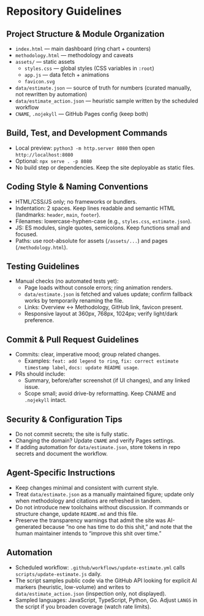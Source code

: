 # Repository Guidelines

## Project Structure & Module Organization
- `index.html` — main dashboard (ring chart + counters)
- `methodology.html` — methodology and caveats
- `assets/` — static assets
  - `styles.css` — global styles (CSS variables in `:root`)
  - `app.js` — data fetch + animations
  - `favicon.svg`
- `data/estimate.json` — source of truth for numbers (curated manually, not rewritten by automation)
- `data/estimate_action.json` — heuristic sample written by the scheduled workflow
- `CNAME`, `.nojekyll` — GitHub Pages config (keep both)

## Build, Test, and Development Commands
- Local preview: `python3 -m http.server 8080` then open `http://localhost:8080`
- Optional: `npx serve . -p 8080`
- No build step or dependencies. Keep the site deployable as static files.

## Coding Style & Naming Conventions
- HTML/CSS/JS only; no frameworks or bundlers.
- Indentation: 2 spaces. Keep lines readable and semantic HTML (landmarks: `header`, `main`, `footer`).
- Filenames: lowercase-hyphen-case (e.g., `styles.css`, `estimate.json`).
- JS: ES modules, single quotes, semicolons. Keep functions small and focused.
- Paths: use root-absolute for assets (`/assets/...`) and pages (`/methodology.html`).

## Testing Guidelines
- Manual checks (no automated tests yet):
  - Page loads without console errors; ring animation renders.
  - `data/estimate.json` is fetched and values update; confirm fallback works by temporarily renaming the file.
  - Links: Overview ↔ Methodology, GitHub link, favicon present.
  - Responsive layout at 360px, 768px, 1024px; verify light/dark preference.

## Commit & Pull Request Guidelines
- Commits: clear, imperative mood; group related changes.
  - Examples: `feat: add legend to ring`, `fix: correct estimate timestamp label`, `docs: update README usage`.
- PRs should include:
  - Summary, before/after screenshot (if UI changes), and any linked issue.
  - Scope small; avoid drive-by reformatting. Keep CNAME and `.nojekyll` intact.

## Security & Configuration Tips
- Do not commit secrets; the site is fully static.
- Changing the domain? Update `CNAME` and verify Pages settings.
- If adding automation for `data/estimate.json`, store tokens in repo secrets and document the workflow.

## Agent-Specific Instructions
- Keep changes minimal and consistent with current style.
- Treat `data/estimate.json` as a manually maintained figure; update only when methodology and citations are refreshed in tandem.
- Do not introduce new toolchains without discussion. If commands or structure change, update `README.md` and this file.
- Preserve the transparency warnings that admit the site was AI-generated because “no one has time to do this shit,” and note that the human maintainer intends to “improve this shit over time.”

## Automation
- Scheduled workflow: `.github/workflows/update-estimate.yml` calls `scripts/update-estimate.js` daily.
- The script samples public code via the GitHub API looking for explicit AI markers (heuristic, low-volume) and writes to `data/estimate_action.json` (inspection only, not displayed).
- Sampled languages: JavaScript, TypeScript, Python, Go. Adjust `LANGS` in the script if you broaden coverage (watch rate limits).
